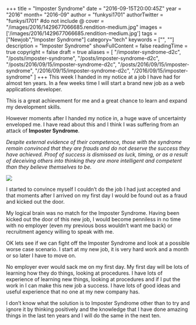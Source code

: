 +++
title = "Imposter Syndrome"
date = "2016-09-15T20:00:45Z"
year = "2016"
month= "2016-09"
author = "funkysi1701"
authorTwitter = "funkysi1701" #do not include @
cover = "/images/2016/1429677066685.rendition-medium.jpg"
images = ['/images/2016/1429677066685.rendition-medium.jpg']
tags = ["Newjob","Imposter Syndrome"]
category="tech"
keywords = ["", ""]
description =  "Imposter Syndrome"
showFullContent = false
readingTime = true
copyright = false
draft = true
aliases = [
    "/imposter-syndrome-d2c",
    "/posts/imposter-syndrome",
    "/posts/imposter-syndrome-d2c",
    "/posts/2016/09/15/imposter-syndrome-d2c",
    "/posts/2016/09/15/imposter-syndrome",
    "/2016/09/15/imposter-syndrome-d2c",
    "/2016/09/15/imposter-syndrome"
]
+++
This week I handed in my notice at a job I have had for almost ten years. In a few weeks time I will start a brand new job as a web applications developer.

This is a great achievement for me and a great chance to learn and expand my development skills.

However moments after I handed my notice in, a huge wave of uncertainty enveloped me. I have read about this and I think I was suffering from an attack of **Imposter Syndrome**.

*Despite external evidence of their competence, those with the syndrome remain convinced that they are frauds and do not deserve the success they have achieved. Proof of success is dismissed as luck, timing, or as a result of deceiving others into thinking they are more intelligent and competent than they believe themselves to be.*

![](/images/2016/1429677066685.rendition-medium.jpg)

I started to convince myself I couldn’t do the job I had just accepted and that moments after I arrived on my first day I would be found out as a fraud and kicked out the door.

My logical brain was no match for the Imposter Syndrome. Having been kicked out the door of this new job, I would become penniless in no time with no employer (even my previous boss wouldn’t want me back) or recruitment agency willing to speak with me.

OK lets see if we can fight off the Imposter Syndrome and look at a possible worse case scenario. I start at my new job, it is very hard work and a month or so later I have to move on.

No employer ever would sack me on my first day. My first day will be lots of learning how they do things, looking at procedures. I have lots of experience of learning new things, looking at procedures and if I put the work in I can make this new job a success. I have lots of good ideas and useful experience that no one at my new company has.

I don’t know what the solution is to Imposter Syndrome other than to try and ignore it by thinking positively and the knowledge that I have done amazing things in the last ten years and I will do the same in the next ten.